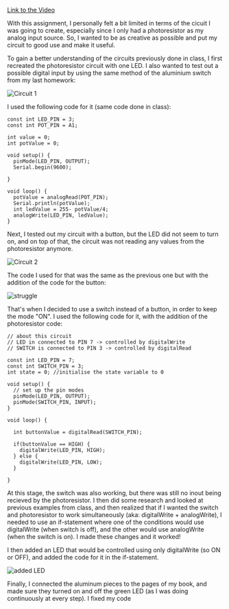 [Link to the Video](https://youtube.com/shorts/O4PeQUqb0qA)

With this assignment, I personally felt a bit limited in terms of the cicuit I was going to create, especially since I only had a photoresistor as my analog input source. So, I wanted to be as creative as possible and put my circuit to good use and make it useful.

To gain a better understanding of the circuits previously done in class, I first recreated the photoresistor circuit with one LED. I also wanted to test out a possible digital input by using the same method of the aluminium switch from my last homework:

![Circuit 1](https://github.com/j-da-savage/Introduction-to-Interactive-Media/blob/main/Multiple%20sensors%20(2%20LEDs)/attempt%20at%20photoresistor%20circuit%20.png)

I used the following code for it (same code done in class):

```
const int LED_PIN = 3;
const int POT_PIN = A1;

int value = 0;
int potValue = 0;

void setup() {
  pinMode(LED_PIN, OUTPUT);
  Serial.begin(9600);
  
}

void loop() {
  potValue = analogRead(POT_PIN);
  Serial.println(potValue);
  int ledValue = 255- potValue/4;
  analogWrite(LED_PIN, ledValue);
}
```
Next, I tested out my circuit with a button, but the LED did not seem to turn on, and on top of that, the circuit was not reading any values from the photoresistor anymore.

![Circuit 2](https://github.com/j-da-savage/Introduction-to-Interactive-Media/blob/main/Multiple%20sensors%20(2%20LEDs)/attempt%20at%20button%20.png)

The code I used for that was the same as the previous one but with the addition of the code for the button:

![struggle](https://github.com/j-da-savage/Introduction-to-Interactive-Media/blob/main/Multiple%20sensors%20(2%20LEDs)/attempt%20at%20code.png)

That's when I decided to use a switch instead of a button, in order to keep the mode "ON". I used the following code for it, with the addition of the photoresistor code:

```
// about this circuit
// LED in connected to PIN 7 -> controlled by digitalWrite
// SWITCH is connected to PIN 3 -> controlled by digitalRead

const int LED_PIN = 7;
const int SWITCH_PIN = 3;
int state = 0; //initialise the state variable to 0

void setup() {
  // set up the pin modes
  pinMode(LED_PIN, OUTPUT);
  pinMode(SWITCH_PIN, INPUT);
}

void loop() {

  int buttonValue = digitalRead(SWITCH_PIN);
  
  if(buttonValue == HIGH) {
    digitalWrite(LED_PIN, HIGH);
  } else {
    digitalWrite(LED_PIN, LOW);
  }
  
}
```
At this stage, the switch was also working, but there was still no inout being recieved by the photoresistor. I then did some research and looked at previous examples from class, and then realized that if I wanted the switch and photoresistor to work simultaneously (aka: digitalWrite + analogWrite), I needed to use an if-statement where one of the conditions would use digitalWrite (when switch is off), and the other would use analogWrite (when the switch is on). I made these changes and it worked!

I then added an LED that would be controlled using only digitalWrite (so ON or OFF), and added the code for it in the if-statement.

![added LED](https://github.com/j-da-savage/Introduction-to-Interactive-Media/blob/main/Multiple%20sensors%20(2%20LEDs)/attempt%20at%20switch.png)

Finally, I connected the aluminum pieces to the pages of my book, and made sure they turned on and off the green LED (as I was doing continuously at every step). I fixed my code 
